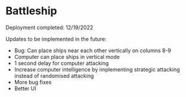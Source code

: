 # Battleship

Deployment completed: 12/19/2022

Updates to be implemented in the future:
- Bug: Can place ships near each other vertically on columns 8-9
- Computer can place ships in vertical mode
- 1 second delay for computer attacking
- Increase computer intelligence by implementing strategic attacking instead of randomised attacking
- More bug fixes
- Better UI
